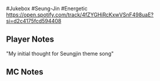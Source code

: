 #Jukebox #Seung-Jin #Energetic
https://open.spotify.com/track/4fZYGHiRcKxwVSnF498uaE?si=d2c4175fcd594408
## Player Notes
"My initial thought for Seungjin theme song"
## MC Notes